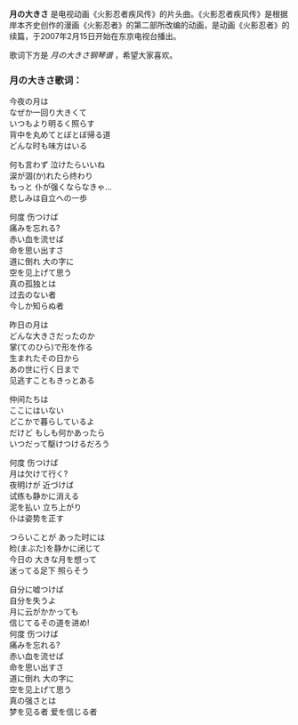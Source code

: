 

**月の大きさ**
是电视动画《火影忍者疾风传》的片头曲。《火影忍者疾风传》是根据岸本齐史创作的漫画《火影忍者》的第二部所改编的动画，是动画《火影忍者》的续篇，于2007年2月15日开始在东京电视台播出。

  
歌词下方是 _月の大きさ钢琴谱_ ，希望大家喜欢。

### 月の大きさ歌词：

今夜の月は  
なぜか一回り大きくて  
いつもより明るく照らす  
背中を丸めてとぼとぼ帰る道  
どんな时も味方はいる

何も言わず 泣けたらいいね  
涙が涸(か)れたら终わり  
もっと 仆が强くならなきゃ…  
悲しみは自立への一歩

何度 伤つけば  
痛みを忘れる?  
赤い血を流せば  
命を思い出すさ  
道に倒れ 大の字に  
空を见上げて思う  
真の孤独とは  
过去のない者  
今しか知らぬ者

昨日の月は  
どんな大きさだったのか  
掌(てのひら)で形を作る  
生まれたその日から  
あの世に行く日まで  
见逃すこともきっとある

仲间たちは  
ここにはいない  
どこかで暮らしているよ  
だけど もしも何かあったら  
いつだって駆けつけるだろう

何度 伤つけば  
月は欠けて行く?  
夜明けが 近づけば  
试练も静かに消える  
泥を払い 立ち上がり  
仆は姿势を正す

つらいことが あった时には  
睑(まぶた)を静かに闭じて  
今日の 大きな月を想って  
迷ってる足下 照らそう

自分に嘘つけば  
自分を失うよ  
月に云がかかっても  
信じてるその道を进め!  
何度 伤つけば  
痛みを忘れる?  
赤い血を流せば  
命を思い出すさ  
道に倒れ 大の字に  
空を见上げて思う  
真の强さとは  
梦を见る者 爱を信じる者


